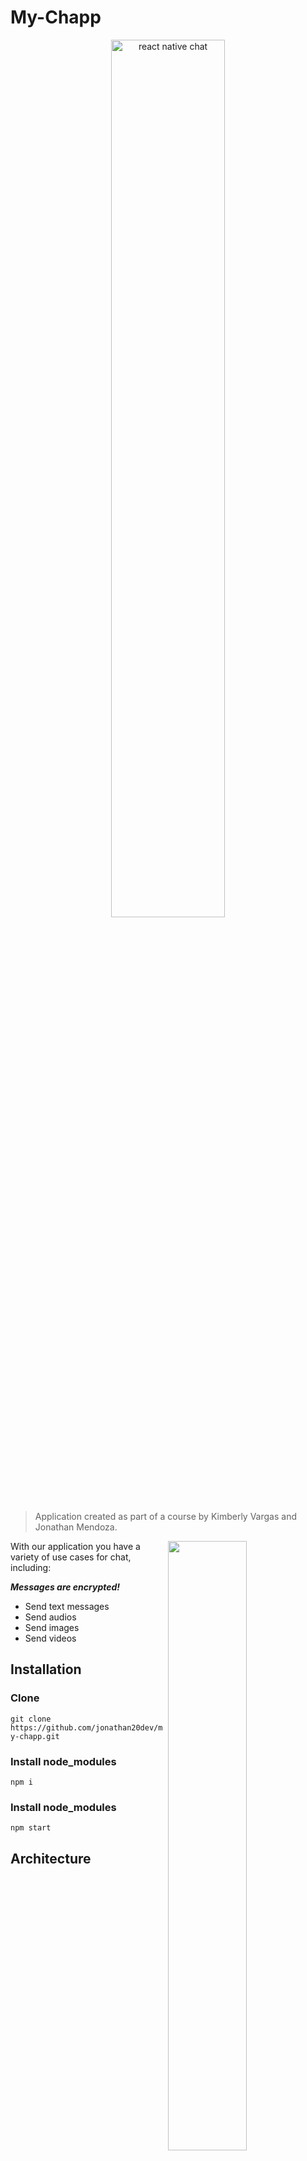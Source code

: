 # My-Chapp 

<p align="center">
  <a href="https://github.com/jonathan20dev/my-chapp"><img src="https://i.imgur.com/SRkDlFX.png" alt="react native chat" width="60%" /></a>
</p>

> Application created as part of a course 
> by Kimberly Vargas and Jonathan Mendoza.


<img align="right" src="https://getstream.imgix.net/images/chat/chattutorialart@3x.png?auto=format,enhance" width="50%" />



With our application you have a variety of use cases for chat, including:

***Messages are encrypted!***

- Send text messages
- Send audios
- Send images
- Send videos

## Installation

### Clone

`git clone https://github.com/jonathan20dev/my-chapp.git`

### Install node_modules

`npm i`

### Install node_modules

`npm start`

## Architecture

<p align="center">
  <a href="https://user-images.githubusercontent.com/84600029/193169216-53e3c01c-0f87-4d79-b720-6303b4b52001.png"><img src="https://user-images.githubusercontent.com/84600029/193169216-53e3c01c-0f87-4d79-b720-6303b4b52001.png" alt="react native chat" width="50%" />
  </a>
</p>

## Authors 👍✨

| <img src="https://media-exp1.licdn.com/dms/image/C5603AQFIcEFL-NSfqA/profile-displayphoto-shrink_800_800/0/1627255607401?e=1669852800&v=beta&t=voVrrkA8xxrczDIkoYV21BwMfLU3z4yRKtKf17SBVZs" alt="react native chat" width="200px" />  | <img src="https://media-exp1.licdn.com/dms/image/D4E35AQFSR6tlHszb7A/profile-framedphoto-shrink_200_200/0/1663436772487?e=1665108000&v=beta&t=zEFR8hum6XrX9JLPPXNgfGYesY49fqk9B4YXUspcyQc" alt="react native chat" width="200px" />  |
| :------------: | :------------: |
|  *Kimberly Vargas* | *Jonathan Mendoza*  |



**Quick Links**

- [React JS](https://reactjs.org/)
- [Mui](https://mui.com/material-ui/getting-started/overview/)
- [Firebase](https://firebase.google.com/)
- [Moment](https://momentjs.com/)
- [Crypto JS](https://github.com/brix/crypto-js)
